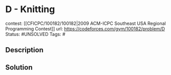 # D - Knitting

contest: [[CFICPC/100182/100182|2009 ACM-ICPC Southeast USA Regional Programming Contest]]
url: https://codeforces.com/gym/100182/problem/D
Status: #UNSOLVED
Tags: #

## Description

## Solution

